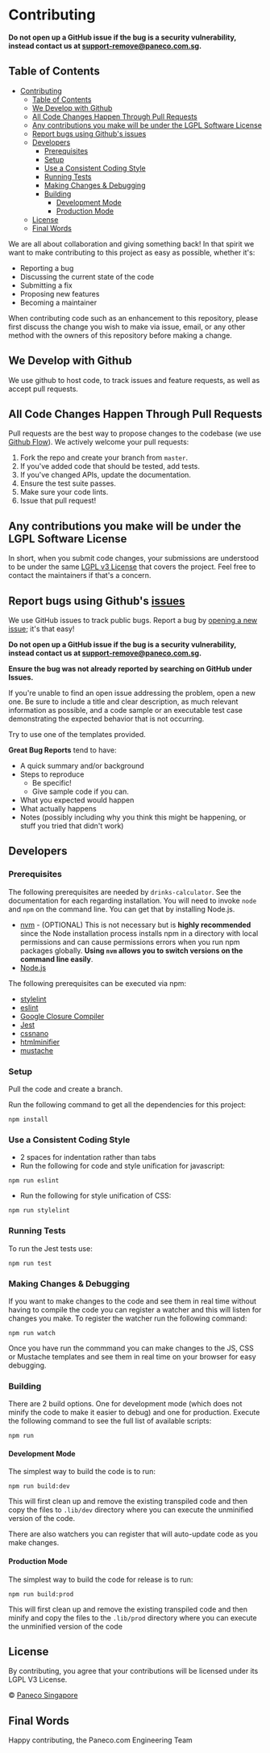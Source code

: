 # Contributing
  **Do not open up a GitHub issue if the bug is a security vulnerability, instead contact us at support-remove@paneco.com.sg.**

## Table of Contents
- [Contributing](#contributing)
  - [Table of Contents](#table-of-contents)
  - [We Develop with Github](#we-develop-with-github)
  - [All Code Changes Happen Through Pull Requests](#all-code-changes-happen-through-pull-requests)
  - [Any contributions you make will be under the LGPL Software License](#any-contributions-you-make-will-be-under-the-lgpl-software-license)
  - [Report bugs using Github's issues](#report-bugs-using-githubs-issues)
  - [Developers](#developers)
    - [Prerequisites](#prerequisites)
    - [Setup](#setup)
    - [Use a Consistent Coding Style](#use-a-consistent-coding-style)
    - [Running Tests](#running-tests)
    - [Making Changes & Debugging](#making-changes--debugging)
    - [Building](#building)
      - [Development Mode](#development-mode)
      - [Production Mode](#production-mode)
  - [License](#license)
  - [Final Words](#final-words)

We are all about collaboration and giving something back! In that spirit we want to make contributing to this project as easy as possible, whether it's:

- Reporting a bug
- Discussing the current state of the code
- Submitting a fix
- Proposing new features
- Becoming a maintainer

When contributing code such as an enhancement to this repository, please first discuss the change you wish to make via issue, email, or any other method with the owners of this repository before making a change.

## We Develop with Github
We use github to host code, to track issues and feature requests, as well as accept pull requests.

## All Code Changes Happen Through Pull Requests
Pull requests are the best way to propose changes to the codebase (we use [Github Flow](https://guides.github.com/introduction/flow/index.html)). We actively welcome your pull requests:

1. Fork the repo and create your branch from `master`.
2. If you've added code that should be tested, add tests.
3. If you've changed APIs, update the documentation.
4. Ensure the test suite passes.
5. Make sure your code lints.
6. Issue that pull request!

## Any contributions you make will be under the LGPL Software License
In short, when you submit code changes, your submissions are understood to be under the same [LGPL v3 License](https://choosealicense.com/licenses/lgpl-3.0/) that covers the project. Feel free to contact the maintainers if that's a concern.

## Report bugs using Github's [issues](https://github.com/paneco/drinks-calculator/issues)
We use GitHub issues to track public bugs. Report a bug by [opening a new issue](); it's that easy!

**Do not open up a GitHub issue if the bug is a security vulnerability, instead contact us at support-remove@paneco.com.sg.**

**Ensure the bug was not already reported by searching on GitHub under Issues.**

If you're unable to find an open issue addressing the problem, open a new one. Be sure to include a title and clear description, as much relevant information as possible, and a code sample or an executable test case demonstrating the expected behavior that is not occurring.

Try to use one of the templates provided.

**Great Bug Reports** tend to have:

- A quick summary and/or background
- Steps to reproduce
  - Be specific!
  - Give sample code if you can. 
- What you expected would happen
- What actually happens
- Notes (possibly including why you think this might be happening, or stuff you tried that didn't work)

## Developers
### Prerequisites
The following prerequisites are needed by `drinks-calculator`. See the documentation for each regarding installation. You will need to invoke `node` and `npm` on the command line. You can get that by installing Node.js.

* [nvm](https://github.com/nvm-sh/nvm)  - (OPTIONAL) This is not necessary but is **highly recommended** since the Node installation process installs npm in a directory with local permissions and can cause permissions errors when you run npm packages globally. **Using `nvm` allows you to switch versions on the command line easily**.
* [Node.js](https://nodejs.org/)

The following prerequisites can be executed via npm:
* [stylelint](https://stylelint.io)
* [eslint](https://eslint.org/)
* [Google Closure Compiler](https://developers.google.com/closure/compiler/)
* [Jest](https://jestjs.io/)
* [cssnano](https://cssnano.co/)
* [htmlminifier](https://kangax.github.io/html-minifier/)
* [mustache](https://github.com/janl/mustache.js)

### Setup
Pull the code and create a branch.

Run the following command to get all the dependencies for this project:
```
npm install
```

### Use a Consistent Coding Style

* 2 spaces for indentation rather than tabs
* Run the following for code and style unification for javascript:
```
npm run eslint
```

* Run the following for style unification of CSS:
```
npm run stylelint
```

### Running Tests
To run the Jest tests use:
```
npm run test
```

### Making Changes & Debugging
If you want to make changes to the code and see them in real time without having to compile the code you can register a watcher and this will listen for changes you make. To register the watcher run the following command:
```
npm run watch
```
Once you have run the commmand you can make changes to the JS, CSS or Mustache templates and see them in real time on your browser for easy debugging.

### Building
There are 2 build options. One for development mode (which does not minify the code to make it easier to debug) and one for production. Execute the following command to see the full list of available scripts:
```
npm run
```

#### Development Mode
The simplest way to build the code is to run:
```
npm run build:dev
```
This will first clean up and remove the existing transpiled code and then copy the files to `.lib/dev` directory where you can execute the unminified version of the code. 

There are also watchers you can register that will auto-update code as you make changes.


#### Production Mode
The simplest way to build the code for release is to run:
```
npm run build:prod
```
This will first clean up and remove the existing transpiled code and then minify and copy the files to the `.lib/prod` directory where you can execute the unminified version of the code

## License
By contributing, you agree that your contributions will be licensed under its LGPL V3 License.

© [Paneco Singapore](https://www.paneco.com.sg)

## Final Words
Happy contributing, the Paneco.com Engineering Team